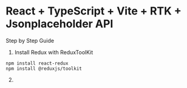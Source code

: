 # React + TypeScript + Vite + RTK + Jsonplaceholder API

Step by Step Guide

1. Install Redux with ReduxToolKit

```shell
npm install react-redux
npm install @reduxjs/toolkit
```

2.
